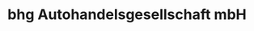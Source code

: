 ---
title: "bhg Autohandelsgesellschaft mbH"
url: /tuebingen/bhg-autohandelsgesellschaft-mbh/
shop: Autohaus
---